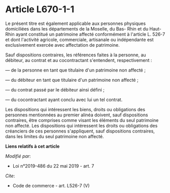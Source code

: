# Article L670-1-1

Le présent titre est également applicable aux personnes physiques domiciliées dans les départements de la Moselle, du Bas-
Rhin et du Haut-Rhin ayant constitué un patrimoine affecté conformément à l'article L. 526-7 et dont l'activité agricole,
commerciale, artisanale ou indépendante est exclusivement exercée avec affectation de patrimoine.

Sauf dispositions contraires, les références faites à la personne, au débiteur, au contrat et au cocontractant s'entendent,
respectivement :

― de la personne en tant que titulaire d'un patrimoine non affecté ;

― du débiteur en tant que titulaire d'un patrimoine non affecté ;

― du contrat passé par le débiteur ainsi défini ;

― du cocontractant ayant conclu avec lui un tel contrat.

Les dispositions qui intéressent les biens, droits ou obligations des personnes mentionnées au premier alinéa doivent, sauf
dispositions contraires, être comprises comme visant les éléments du seul patrimoine non affecté. Les dispositions qui
intéressent les droits ou obligations des créanciers de ces personnes s'appliquent, sauf dispositions contraires, dans les
limites du seul patrimoine non affecté.

**Liens relatifs à cet article**

_Modifié par_:

  - Loi n°2019-486 du 22 mai 2019 - art. 7

_Cite_:

  - Code de commerce - art. L526-7 (V)
